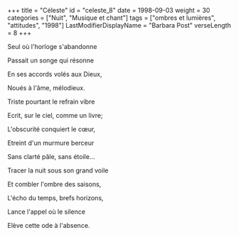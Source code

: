 +++
title = "Céleste"
id = "celeste_8"
date = 1998-09-03
weight = 30
categories = ["Nuit", "Musique et chant"]
tags = ["ombres et lumières", "attitudes", "1998"]
LastModifierDisplayName = "Barbara Post"
verseLength = 8
+++

Seul où l'horloge s'abandonne

Passait un songe qui résonne

En ses accords volés aux Dieux,

Noués à l'âme, mélodieux.

Triste pourtant le refrain vibre

Ecrit, sur le ciel, comme un livre;

L'obscurité conquiert le cœur,

Etreint d'un murmure berceur

Sans clarté pâle, sans étoile...

Tracer la nuit sous son grand voile

Et combler l'ombre des saisons,

L'écho du temps, brefs horizons,

Lance l'appel où le silence

Elève cette ode à l'absence.
